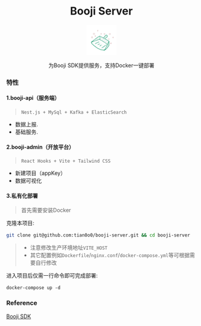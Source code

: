 <h1 align="center">Booji Server</h1>
<div align="center">
<img src="https://raw.githubusercontent.com/tian0o0/pic/master/booji.png" width="80">
</div>

<p align="center">为Booji SDK提供服务，支持Docker一键部署</p>

### 特性

#### 1.booji-api（服务端）

> `Nest.js + MySql + Kafka + ElasticSearch`

- 数据上报.
- 基础服务.

#### 2.booji-admin（开放平台）

> `React Hooks + Vite + Tailwind CSS`

- 新建项目（appKey）
- 数据可视化

#### 3.私有化部署

> 首先需要安装Docker


克隆本项目:
```sh
git clone git@github.com:tian0o0/booji-server.git && cd booji-server
```
> - 注意修改生产环境地址`VITE_HOST`
> - 其它配置例如`Dockerfile`/`nginx.conf`/`docker-compose.yml`等可根据需要自行修改

进入项目后仅需一行命令即可完成部署:
```shell
docker-compose up -d
```



### Reference
[Booji SDK](https://github.com/tian0o0/booji/blob/master/README.md)

